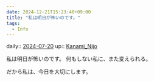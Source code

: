 ```yaml
---
date: 2024-12-21T15:23:40+09:00
title: "私は明日が怖いのです。"
tags:
  - Info
---
```


daily:: [2024-07-20](/Daily_Note/2024-07-20.md)
up:: [Kanami_Nijo](Bar/Novel/Nacaria/Kanami_Nijo.md)

私は明日が怖いのです。
何もしない私に、また変えられる。

だから私は、今日を大切にします。